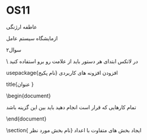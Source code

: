 # OS11

عاطفه ارژنگی 

ازمایشگاه سیستم عامل 

سوال۲

\        در لاتکس ابتدای هر دستور باید از علامت رو برو استفاده کنید

usepackage{نام پکیج}   افزودن افزونه های کاربردی

title{عنوان }

\begin{document}

تمام کارهایی که قرار است انجام دهید باید بین این گزینه باشد

\end{document}

\section{ نام بخش مورد نظر}                          ایجاد بخش های متفاوت با اعداد 



